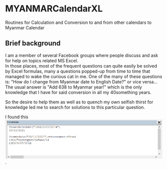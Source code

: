 # MYANMARCalendarXL
Routines for Calculation and Conversion to and from other calendars to Myanmar Calendar

## Brief background
I am a member of several Facebook groups where people discuss and ask for help on topics related MS Excel.\
In those places, most of the frequent questions can quite easily be solved by Excel formulas, many a questions popped-up from time to time that managed to wake the curious cat in me.
One of the many of these questions is: "How do I change from Myanmar date to English Date?" or vice versa...\
The usual answer is "Add 638 to Myanmar year!" which is the only knowledge that I have for said conversion in all my 40something years.

So the desire to help them as well as to quench my own selfish thirst for knowledge led me to search for solutions to this particular question.

I found this ![webpage](/images/MMRCalXL_in_ImmediateWindow.png).
